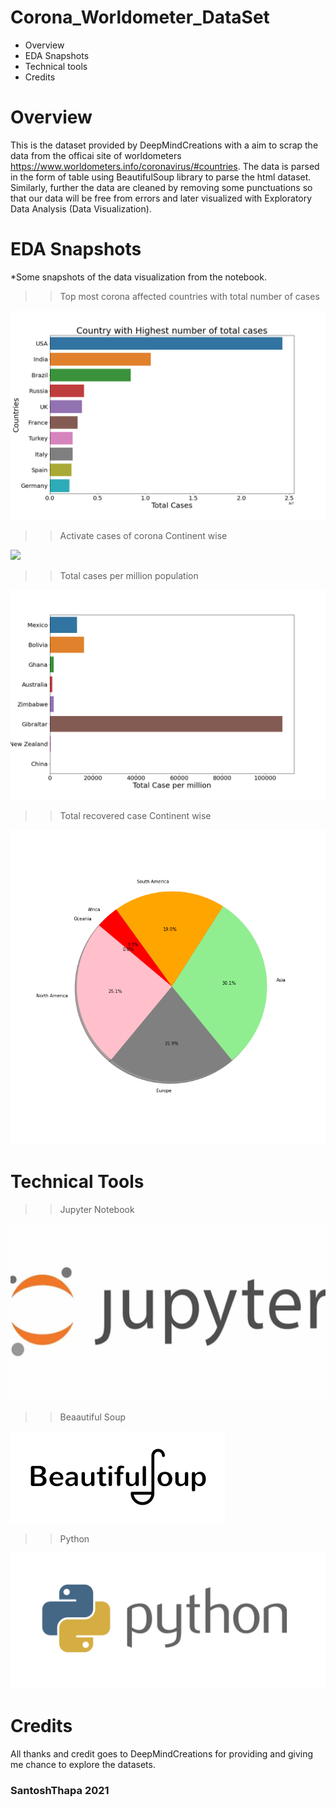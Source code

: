 # Corona_Worldometer_DataSet
* Overview
* EDA Snapshots
* Technical tools
* Credits

# Overview
This is the dataset provided by DeepMindCreations with a aim to scrap the data from the officai site of worldometers https://www.worldometers.info/coronavirus/#countries. The data is parsed in the form of table using BeautifulSoup library to parse the html dataset. Similarly, further the data are cleaned by removing some punctuations so that our data will be free from errors and later visualized with Exploratory Data Analysis (Data Visualization).

# EDA Snapshots
*Some snapshots of the data visualization from the notebook.
>> Top most corona affected countries with total number of cases
<img src="country_highest_total_cases.png"/>

>> Activate cases of corona Continent wise
<img src="continent_active_case.png"/>

>> Total cases per million population
<img src="total_case_per_million.png"/>

>> Total recovered case Continent wise
<img src="continent_total_recovered.png"/>

# Technical Tools
>> Jupyter Notebook
<img src="jupyter.png"/>

>> Beaautiful Soup
<img src="bs.png"/>

>> Python
<img src="python.png"/>

# Credits
All thanks and credit goes to DeepMindCreations for providing and giving me chance to explore the datasets.

### SantoshThapa 2021
